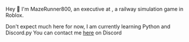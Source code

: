 Hey 👋
I'm MazeRunner800, an executive at , a railway simulation game in Roblox.

Don't expect much here for now, I am currently learning Python and Discord.py
You can contact me [here](https://discord.com/users/745660364687147040) on Discord
